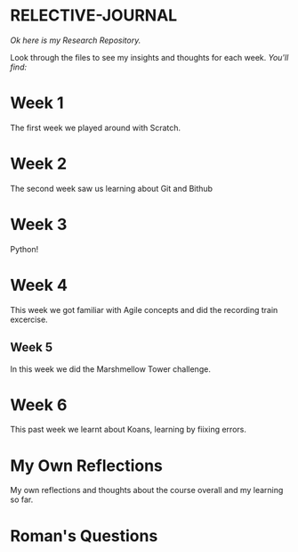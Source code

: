 # RELECTIVE-JOURNAL
*_Ok here is my Research Repository._*

Look through the files to see my insights and thoughts for each week.
*_You'll find:_* 

# Week 1
The first week we played around with Scratch.

# Week 2
The second week saw us learning about Git and Bithub

# Week 3
Python!

# Week 4
This week we got familiar with Agile concepts and did the recording train excercise.

## Week 5
In this week we did the Marshmellow Tower challenge.

# Week 6
This past week we learnt about Koans, learning by fiixing errors.

# My Own Reflections
My own reflections and thoughts about the course overall and my learning so far.

# Roman's Questions




